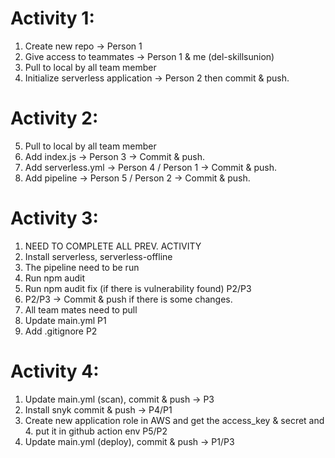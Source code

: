 # Activity 1:
1. Create new repo -> Person 1
2. Give access to teammates -> Person 1 & me (del-skillsunion)
3. Pull to local by all team member
4. Initialize serverless application -> Person 2 then commit & push.

# Activity 2:
5. Pull to local by all team member
6. Add index.js -> Person 3 -> Commit  & push.
7. Add serverless.yml -> Person 4 / Person 1 -> Commit  & push.
8. Add pipeline -> Person 5 / Person 2 -> Commit  & push.

# Activity 3:
1. NEED TO COMPLETE ALL PREV. ACTIVITY
2. Install serverless, serverless-offline
3. The pipeline need to be run
4. Run npm audit
5. Run npm audit fix (if there is vulnerability found) P2/P3
6. P2/P3 -> Commit & push if there is some changes.
7. All team mates need to pull
8. Update main.yml P1
9. Add .gitignore P2

# Activity 4:

1. Update main.yml (scan), commit & push -> P3
2. Install snyk commit & push -> P4/P1
3. Create new application role in AWS and get the access_key & secret and 4. put it in github action env P5/P2
5. Update main.yml (deploy), commit & push -> P1/P3